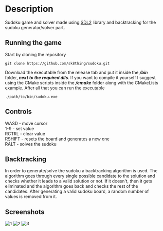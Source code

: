 # Description
Sudoku game and solver made using [SDL2](https://www.libsdl.org/index.php) library and backtracking for the sudoku generator/solver part.
## Running the game
Start by cloning the repository
```
git clone https://github.com/sk8thing/sudoku.git
```
Download the executable from the release tab and put it inside the ***/bin*** folder, ***next to the required dlls***.
If you want to compile it yourself I suggest using the CMake scripts inside the ***/cmake*** folder along with the CMakeLists example.
After all that you can run the executable
```
./path/to/bin/sudoku.exe
```
## Controls
WASD - move cursor\
1-9 - set value\
RCTRL - clear value\
RSHIFT - resets the board and generates a new one\
RALT - solves the sudoku
## Backtracking
In order to generate/solve the sudoku a backtracking algorithm is used.
The algorithm goes through every single possible candidate to the solution and checks whether it leads to a valid solution or not.
If it doesn't, then it gets eliminated and the algorithm goes back and checks the rest of the candidates.
After generating a valid sudoku board, a random number of values is removed from it.
## Screenshots
![1](https://user-images.githubusercontent.com/101511232/166741103-b27350c2-b8d2-47a9-b266-f8e09ba1bf91.png)
![2](https://user-images.githubusercontent.com/101511232/166741210-dfa4594c-bee7-4c70-8dd3-b02706589262.png)
![3](https://user-images.githubusercontent.com/101511232/166741271-c14a97aa-1aa1-434a-b96f-d6912bbd21e8.png)